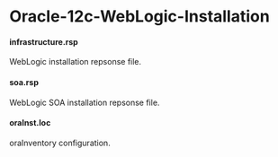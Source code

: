 # Oracle-12c-WebLogic-Installation

<h4>infrastructure.rsp</h4>
<p>WebLogic installation repsonse file.</p>

<h4>soa.rsp</h4>
<p>WebLogic SOA installation repsonse file.</p>

<h4>oraInst.loc</h4>
<p>oraInventory configuration.</p>
